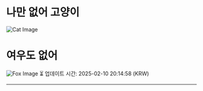 
# 나만 없어 고양이

![Cat Image](https://cdn2.thecatapi.com/images/MTg1MDkzMw.jpg)

# 여우도 없어
![Fox Image](https://randomfox.ca/images/99.jpg)
⏳ 업데이트 시간: 2025-02-10 20:14:58 (KRW)

---
